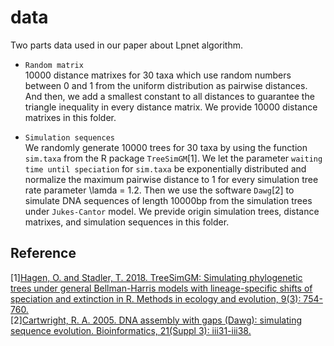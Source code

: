 # data

Two parts data used in our paper about Lpnet algorithm.

* `Random matrix`<br>
10000 distance matrixes for 30 taxa which use random numbers between 0 and 1 from the uniform distribution as pairwise distances.
And then, we add a smallest constant to all distances to guarantee the triangle inequality in every distance matrix.
We provide 10000 distance matrixes in this folder.

* `Simulation sequences`<br>
We randomly generate 10000 trees for 30 taxa by using the function `sim.taxa` from the R package `TreeSimGM`[1].
We let the parameter `waiting time until speciation` for `sim.taxa` be exponentially distributed and normalize the maximum pairwise distance to 1 for every simulation tree rate parameter \lamda = 1.2.
Then we use the software `Dawg`[2] to simulate DNA sequences of length 10000bp from the simulation trees under `Jukes-Cantor` model.
We previde origin simulation trees, distance matrixes, and simulation sequences in this folder.

## Reference

[1][Hagen, O. and Stadler, T. 2018. TreeSimGM: Simulating phylogenetic trees under general Bellman-Harris models with lineage-specific shifts of speciation and extinction in R. Methods in ecology and evolution, 9(3): 754-760.](https://besjournals.onlinelibrary.wiley.com/doi/full/10.1111/2041-210X.12917)<br>
[2][Cartwright, R. A. 2005. DNA assembly with gaps (Dawg): simulating sequence evolution. Bioinformatics, 21(Suppl 3): iii31-iii38.](https://academic.oup.com/bioinformatics/article/21/Suppl_3/iii31/216620)<br>
